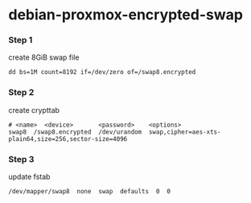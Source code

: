 # debian-proxmox-encrypted-swap

### Step 1

create 8GiB swap file
```
dd bs=1M count=8192 if=/dev/zero of=/swap8.encrypted
```

### Step 2

create crypttab
```
# <name>  <device>       <password>    <options>
swap8  /swap8.encrypted  /dev/urandom  swap,cipher=aes-xts-plain64,size=256,sector-size=4096
```

### Step 3

update fstab
```
/dev/mapper/swap8  none  swap  defaults  0  0
```
